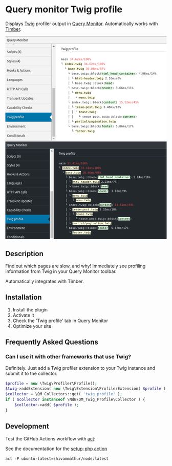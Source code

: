 # Query monitor Twig profile

Displays [Twig](https://twig.symfony.com/) profiler output in [Query Monitor](https://github.com/johnbillion/query-monitor).
Automatically works with [Timber](https://github.com/timber/timber).

![Screenshot showing the Twig Profile panel for Query Monitor](.wordpress-org/screenshot-1.png)
![Screenshot showing the Twig Profile panel for Query Monitor (dark mode)](.wordpress-org/screenshot-2.png)

## Description

Find out which pages are slow, and why! Immediately see profiling information from Twig in your Query Monitor toolbar.

Automatically integrates with Timber.

## Installation

1. Install the plugin
2. Activate it
3. Check the 'Twig profile' tab in Query Monitor
4. Optimize your site

## Frequently Asked Questions

### Can I use it with other frameworks that use Twig?

Definitely. Just add a Twig profiler extension to your Twig instance and submit it to the collector.

```php
$profile = new \Twig\Profiler\Profile();
$twig->addExtension( new \Twig\Extension\ProfilerExtension( $profile ) );
$collector = \QM_Collectors::get( 'twig_profile' );
if ( $collector instanceof \NdB\QM_Twig_Profile\Collector ) {
	$collector->add( $profile );
}
```

## Development

Test the GitHub Actions workflow with [act](https://github.com/nektos/act):

See the documentation for the [setup-php action](https://github.com/marketplace/actions/setup-php-action#local-testing-setup)

```shell
act -P ubuntu-latest=shivammathur/node:latest
```
